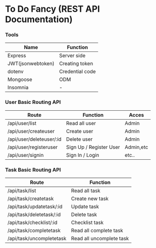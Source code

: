 # To Do Fancy (REST API Documentation)


### Tools

Name|Function
---|---
Express|Server side
JWT(jsonwebtoken)|Creating token
dotenv|Credential code
Mongoose|ODM
Insomnia|-

### User Basic Routing API
Route|Function|Acces
---|---|--
/api/user/list|Read all user|Admin
/api/user/createuser|Create user|Admin
/api/user/deleteuser/:id|Delete user|Admin
/api/user/registeruser|Sign Up / Register User|Admin,etc
/api/user/signin|Sign In / Login|etc..


### Task Basic Routing API

Route|Function
---|---
/api/task/list|Read all task
/api/task/createtask|Create new task
/api/task/updatetask/:id|Update task
/api/task/deletetask/:id|Delete task
/api/task/checklist/:id|Checklist task
/api/task/completetask|Read all complete task
/api/task/uncompletetask|Read all uncomplete task